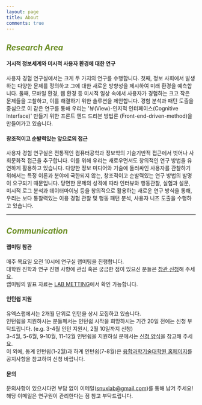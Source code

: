 ```yaml
---
layout: page
title: About
comments: true
---
```


<h2 style="color: OliveDrab; font-style: italic;"><b>Research Area</b></h2>

#### 거시적 정보세계와 미시적 사용자 환경에 대한 연구
사용자 경험 연구실에서는 크게 두 가지의 연구를 수행합니다. 첫째, 정보 사회에서 발생하는 다양한 문제를 정의하고 그에 대한 새로운 방향성을 제시하여 미래 환경을 예측합니다. 둘째, 모바일 환경, 웹 환경 등 미시적 일상 속에서 사용자가 경험하는 크고 작은 문제들을 고찰하고, 이를 해결하기 위한 솔루션을 제안합니다. 경험 분석과 패턴 도출을 중심으로 이 같은 연구를 통해 우리는 '뷰(View)-인지적 인터페이스(Cognitive Interface)' 만들기 위한 프론트 엔드 드리븐 방법론 (Front-end-driven-method)을 만들어가고 있습니다.

#### 창조적이고 순발력있는 앞으로의 접근
사용자 경험 연구실은 전통적인 컴퓨터공학과 정보학의 기술기반적 접근에서 벗어나 사회문화적 접근을 추구합니다. 이를 위해 우리는 새로우면서도 창의적인 연구 방법을 유연하게 활용하고 있습니다. 다양한 정보 미디어와 기술에 둘러싸인 사용자를 관찰하기 위해서는 특정 이론과 분야에 국한되지 않는, 창조적이고 순발력있는 연구 방법의 발명이 요구되기 때문입니다. 당면한 문제의 성격에 따라 인터뷰와 행동관찰, 실험과 설문, 미시적 로그 분석과 데이터마이닝 등을 창의적으로 활용하는 새로운 연구 방식을 통해, 우리는 보다 통찰력있는 이용 경험 관찰 및 행동 패턴 분석, 사용자 니즈 도출을 수행하고 있습니다.


<hr>
<h2 style="color: OliveDrab; font-style: italic;"><b>Communication</b></h2>

#### 랩미팅 참관 <br>
매주 목요일 오전 10시에 연구실 랩미팅을 진행합니다.<br>
대학원 진학과 연구 진행 사항에 관심 혹은 궁금한 점이 있으신 분들은 [참관 신청](https://docs.google.com/forms/d/e/1FAIpQLSfPyFlmYPDzyc-erq9WM6zVkeiOxz_ylvtriEzMriWdKZ9OEA/viewform)해 주세요. <br>
랩미팅의 발표 자료는 [LAB METTING](https://www.notion.so/SNU-UXLAB-1367a3cdceb880a08867e946c3af1be3?pvs=4)에서 확인 가능합니다. <br>

#### 인턴쉽 지원 <br>
유엑스랩에서는 2개월 단위로 인턴을 상시 모집하고 있습니다.<br>
인턴쉽을 지원하시는 분들께서는 인턴쉽 시작을 희망하시는 기간 20일 전에는 신청 부탁드립니다. (e.g. 3-4월 인턴 지원시, 2월 10일까지 신청)<br> 
3-4월, 5-6월, 9-10월, 11-12월 인턴쉽을 지원하실 분께서는 [신청 양식](https://docs.google.com/forms/d/e/1FAIpQLSdMxVzdUsO0bE15rotOCqhMHMJpiVLIF7DcvPu-kvFg8rkUyg/viewform)을 참고해 주세요.<br>
이 외에, 동계 인턴쉽(1-2월)과 하계 인턴쉽(7-8월)은 [융합과학기술대학원 홈페이지](https://convergence.snu.ac.kr/category/convergence_research_notice/)를 공지사항을 참고하여 신청 바랍니다.<br>

<!--
#### SNS<br>
신림동의 리빙랩에서 이루어지고 있는 '1인가구 삶을 위한 UX 연구' 소식은 [인스타그램](https://www.instagram.com/livinglab_snu/)과 [브런치](https://brunch.co.kr/@lab-livingalone)에 업로드됩니다. -->
 
#### 문의<br>
문의사항이 있으시다면 부담 없이 이메일(snuxlab@gmail.com)를 통해 남겨 주세요! <br>
해당 이메일은 연구원이 관리한다는 점 참고 부탁드립니다.<br>

<!-- 아래 <a style="font-family: sans-serif; font-weight:bold;">QnA 챗봇</a>을 통해 궁금한 점을 물어봐주세요! ex. 인턴 지원시기가 어떻게 되나요? 진학 시 인턴 경험이 필수인가요? 인턴 출퇴근시간이 어떻게 되나요?<br>
현재, 아래의<a style="font-family: sans-serif; font-weight:bold;">QnA 챗봇</a>은 연구원의 실시간 응답이 아닌 자동화된 답변을 제공중이므로 정확한 답변을 하지 못할 수 있습니다.<br>
부족한 부분을 더 학습해서 똑똑해져서 올게요!<br>
<a style="font-family: sans-serif; font-weight:bold;">QnA 챗봇</a>을 통해 해결되지 않는 문의사항이 있으시다면 부담 없이 이메일(snuxlab@gmail.com)를 통해 남겨 주세요! <br>
해당 이메일은 연구원이 관리한다는 점 참고 부탁드립니다.<br>

##### QNA 챗봇 <br>
<iframe src='https://webchat.botframework.com/embed/uxlabfaq2-bot?s=qlICCA25w5Y.z6XjvxZoyhvxCOqwKUm0qUoOXaSREM_UcaZycGHpud4'  style='min-width: 400px; width: 100%; min-height: 500px;'></iframe> -->

